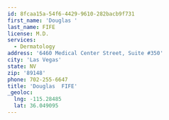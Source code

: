 ```yaml
---
id: 8fcaa15a-54f6-4429-9610-282bacb9f731
first_name: 'Douglas '
last_name: FIFE
license: M.D.
services:
  - Dermatology
address: '6460 Medical Center Street, Suite #350'
city: 'Las Vegas'
state: NV
zip: '89148'
phone: 702-255-6647
title: 'Douglas  FIFE'
_geoloc:
  lng: -115.28485
  lat: 36.049095
---
```

